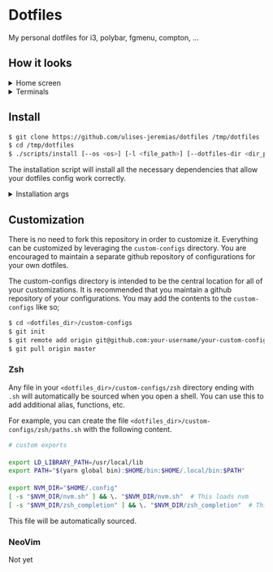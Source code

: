 # Dotfiles

My personal dotfiles for i3, polybar, fgmenu, compton, ...

## How it looks

<details><summary>Home screen</summary>

![preview-home](./images/screen.png)
</details>

<details><summary>Terminals</summary>

![preview-terminals](./images/nvim&termite.png)
</details>

## Install

```sh
$ git clone https://github.com/ulises-jeremias/dotfiles /tmp/dotfiles
$ cd /tmp/dotfiles
$ ./scripts/install [--os <os>] [-l <file_path>] [--dotfiles-dir <dir_path>] [--no-deps]
```

The installation script will install all the necessary dependencies that allow your dotfiles config work correctly.

<details><summary>Installation args</summary>

- `<os> = common | arch-linux | debian | ...` where common is supposed to work correctly with any linux distro. `common` is set as default value for this flag.

- `<file_path>` is `/tmp/install_progress_log_$(date +'%m-%d-%y_%H:%M:%S').txt` as default.

- `<dir_path>` is `~/dotfiles` as default.

</details>

## Customization

There is no need to fork this repository in order to customize it. Everything can be customized by leveraging the `custom-configs` directory. You are encouraged to maintain a separate github repository of configurations for your own dotfiles.

The custom-configs directory is intended to be the central location for all of your customizations. It is recommended that you maintain a github repository of your configurations. You may add the contents to the `custom-configs` like so;

```sh
$ cd <dotfiles_dir>/custom-configs
$ git init
$ git remote add origin git@github.com:your-username/your-custom-configs-repo.git
$ git pull origin master
```

### Zsh

Any file in your `<dotfiles_dir>/custom-configs/zsh` directory ending with `.sh` will automatically be sourced when you open a shell. You can use this to add additional alias, functions, etc.

For example, you can create the file `<dotfiles_dir>/custom-configs/zsh/paths.sh` with the following content.

```sh
# custom exports

export LD_LIBRARY_PATH=/usr/local/lib
export PATH="$(yarn global bin):$HOME/bin:$HOME/.local/bin:$PATH"

export NVM_DIR="$HOME/.config"
[ -s "$NVM_DIR/nvm.sh" ] && \. "$NVM_DIR/nvm.sh"  # This loads nvm
[ -s "$NVM_DIR/zsh_completion" ] && \. "$NVM_DIR/zsh_completion"  # This loads nvm zsh_completion
```

This file will be automatically sourced.

### NeoVim

Not yet
